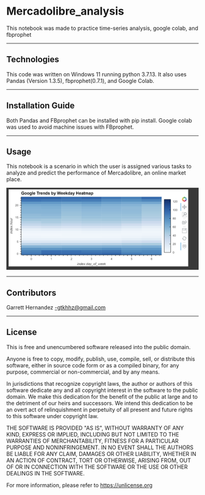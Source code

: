 # Mercadolibre_analysis

This notebook was made to practice time-series analysis, google colab, and fbprophet

---

## Technologies

This code was written on Windows 11 running python 3.7.13. It also uses Pandas (Version 1.3.5), fbprophet(0.7.1), and Google Colab.

---

## Installation Guide

Both Pandas and FBprophet can be installed with pip install. Google colab was used to avoid machine issues with FBprophet.

---

## Usage

This notebook is a scenario in which the user is assigned various tasks to analyze and predict the performance of Mercadolibre, an online market place.

![Screenshot of the app.](Resources/heatmap.png)

---

## Contributors

Garrett Hernandez -gtkhhz@gmail.com

---

## License

This is free and unencumbered software released into the public domain.

Anyone is free to copy, modify, publish, use, compile, sell, or
distribute this software, either in source code form or as a compiled
binary, for any purpose, commercial or non-commercial, and by any
means.

In jurisdictions that recognize copyright laws, the author or authors
of this software dedicate any and all copyright interest in the
software to the public domain. We make this dedication for the benefit
of the public at large and to the detriment of our heirs and
successors. We intend this dedication to be an overt act of
relinquishment in perpetuity of all present and future rights to this
software under copyright law.

THE SOFTWARE IS PROVIDED "AS IS", WITHOUT WARRANTY OF ANY KIND,
EXPRESS OR IMPLIED, INCLUDING BUT NOT LIMITED TO THE WARRANTIES OF
MERCHANTABILITY, FITNESS FOR A PARTICULAR PURPOSE AND NONINFRINGEMENT.
IN NO EVENT SHALL THE AUTHORS BE LIABLE FOR ANY CLAIM, DAMAGES OR
OTHER LIABILITY, WHETHER IN AN ACTION OF CONTRACT, TORT OR OTHERWISE,
ARISING FROM, OUT OF OR IN CONNECTION WITH THE SOFTWARE OR THE USE OR
OTHER DEALINGS IN THE SOFTWARE.

For more information, please refer to <https://unlicense.org>
